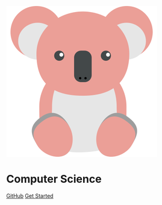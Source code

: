 ![logo](考拉.svg)

# Computer Science


[GitHub](https://github.com/MingxiaGuo/Computer-Science)   [Get Started](#/./?id=contents)

<!-- ![color](#f7c241) -->